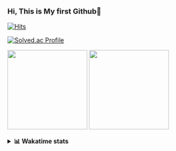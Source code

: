### Hi, This is My first Github👋
[![Hits](https://hits.seeyoufarm.com/api/count/incr/badge.svg?url=https%3A%2F%2Fgithub.com%2FJonghyun-Park1027&count_bg=%2379C83D&title_bg=%23555555&icon=&icon_color=%23E7E7E7&title=hits&edge_flat=false)](https://hits.seeyoufarm.com)
<br>

[![Solved.ac Profile](http://mazassumnida.wtf/api/v2/generate_badge?boj=ppjjhh1027)](https://solved.ac/ppjjhh1027/)

<p>
  <img height="180em" src="https://github-readme-stats-eight-rho-29.vercel.app/api?username=Jonghyun-Park1027&show_icons=true&include_all_commits=true&bg_color=30,e96443,904e95&title_color=fff&text_color=fff">
  <img height="180em" src="https://github-readme-stats-eight-rho-29.vercel.app/api/top-langs/?username=Jonghyun-Park1027&layout=compact&bg_color=30,e96443,904e95&title_color=fff&text_color=fff">


</p>
<details>
<summary><b>📊 Wakatime stats</b><br></summary>
<div>
<hr/>




<!--START_SECTION:waka-->
![Code Time](http://img.shields.io/badge/Code%20Time-119%20hrs%2050%20mins-blue)

![Profile Views](http://img.shields.io/badge/Profile%20Views-0-blue)

**🐱 My GitHub Data** 

> 🏆 99 Contributions in the Year 2023
 > 
> 📦 69.0 kB Used in GitHub's Storage 
 > 
> 🚫 Not Opted to Hire
 > 
> 📜 9 Public Repositories 
 > 
> 🔑 7 Private Repositories  
 > 
**I'm an Early 🐤** 

```text
🌞 Morning       25 commits       ████░░░░░░░░░░░░░░░░░░░░░   15.92 % 
🌆 Daytime       83 commits       █████████████░░░░░░░░░░░░   52.87 % 
🌃 Evening       43 commits       ██████░░░░░░░░░░░░░░░░░░░   27.39 % 
🌙 Night          6 commits       █░░░░░░░░░░░░░░░░░░░░░░░░   03.82 % 

```
📅 **I'm Most Productive on Sunday** 

```text
Monday          17 commits       ██░░░░░░░░░░░░░░░░░░░░░░░   10.83 % 
Tuesday         11 commits       █░░░░░░░░░░░░░░░░░░░░░░░░   07.01 % 
Wednesday        7 commits       █░░░░░░░░░░░░░░░░░░░░░░░░   04.46 % 
Thursday         6 commits       █░░░░░░░░░░░░░░░░░░░░░░░░   03.82 % 
Friday          30 commits       ████░░░░░░░░░░░░░░░░░░░░░   19.11 % 
Saturday        42 commits       ██████░░░░░░░░░░░░░░░░░░░   26.75 % 
Sunday          44 commits       ███████░░░░░░░░░░░░░░░░░░   28.03 % 

```


📊 **This Week I Spent My Time On** 

```text
⌚︎ Time Zone: Asia/Seoul

💬 Programming Languages: 
Python                   5 hrs 38 mins       ███████████████░░░░░░░░░░   60.52 % 
Jupyter                  2 hrs 50 mins       ███████░░░░░░░░░░░░░░░░░░   30.58 % 
CSV/TSV                  28 mins             █░░░░░░░░░░░░░░░░░░░░░░░░   05.11 % 
Markdown                 21 mins             █░░░░░░░░░░░░░░░░░░░░░░░░   03.76 % 
GitIgnore file           0 secs              ░░░░░░░░░░░░░░░░░░░░░░░░░   00.03 % 

🔥 Editors: 
PyCharm                  9 hrs 19 mins       █████████████████████████   100.00 % 

🐱‍💻 Projects: 
new_codingtest           3 hrs 55 mins       ██████████░░░░░░░░░░░░░░░   42.19 % 
nfl-player-contact-detect2 hrs 12 mins       ██████░░░░░░░░░░░░░░░░░░░   23.66 % 
임시                       49 mins             ██░░░░░░░░░░░░░░░░░░░░░░░   08.78 % 
English_study_Program    39 mins             █░░░░░░░░░░░░░░░░░░░░░░░░   07.04 % 
차익거래                     35 mins             █░░░░░░░░░░░░░░░░░░░░░░░░   06.37 % 

💻 Operating System: 
Windows                  9 hrs 19 mins       █████████████████████████   100.00 % 

```

**I Mostly Code in Jupyter Notebook** 

```text
Jupyter Notebook         6 repos             ████████████░░░░░░░░░░░░░   50.00 % 
Python                   3 repos             ██████░░░░░░░░░░░░░░░░░░░   25.00 % 
HTML                     2 repos             ████░░░░░░░░░░░░░░░░░░░░░   16.67 % 
R                        1 repo              ██░░░░░░░░░░░░░░░░░░░░░░░   08.33 % 

```



 Last Updated on 19/02/2023 18:36:24 UTC
<!--END_SECTION:waka-->
</details>




